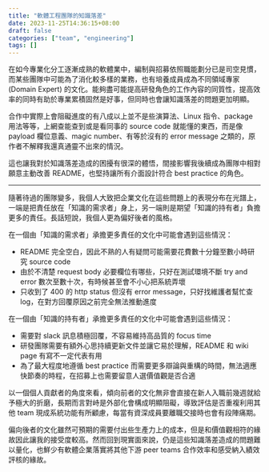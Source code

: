 ```yaml
---
title: "軟體工程團隊的知識落差"
date: 2023-11-25T14:36:15+08:00
draft: false
categories: ["team", "engineering"]
tags: []
---
```


在如今專業化分工逐漸成熟的軟體業中，編制與招募依照職能劃分已是司空見慣，而某些團隊中可能為了消化較多樣的業務，也有培養成員成為不同領域專家 (Domain Expert) 的文化。能夠盡可能提高研發角色的工作內容的同質性，提高效率的同時有助於專業累積固然是好事，但同時也會讓知識落差的問題更加明顯。

<!--more-->

合作中實際上會阻礙進度的有八成以上並不是些演算法、Linux 指令、package 用法等等，上網查能查到或是看同事的 source code 就能懂的東西，而是像 payload 欄位意義、magic number、有等於沒有的 error message 之類的，原作者不解釋我還真通靈不出來的情況。

這也讓我對於知識落差造成的困擾有很深的體悟，間接影響我後續成為團隊中相對願意主動改善 README，也堅持讓所有介面設計符合 best practice 的角色。

---

隨著待過的團隊變多，我個人大致把企業文化在這些問題上的表現分布在光譜上，一端是把責任放在「知識的需求者」身上，另一端則是期望「知識的持有者」負擔更多的責任。長話短說，我個人更為偏好後者的風格。

在一個由「知識的需求者」承擔更多責任的文化中可能會遇到這些情況：
- README 完全空白，因此不熟的人有疑問可能需要花費數十分鐘至數小時研究 source code
- 由於不清楚 request body 必要欄位有哪些，只好在測試環境不斷 try and error 數次至數十次，有時候甚至會不小心把系統弄壞
- 只收到了 400 的 http status 但沒有 error message，只好找維護者幫忙查 log，在對方回覆原因之前完全無法推動進度

在一個由「知識的持有者」承擔更多責任的文化中可能會遇到這些情況：
- 需要對 slack 訊息積極回覆，不容易維持高品質的 focus time
- 研發團隊需要有額外心思持續更新文件並讓它易於理解，README 和 wiki page 有寫不一定代表有用
- 為了最大程度地遵循 best practice 而需要更多辯論與重構的時間，無法適應快節奏的時程，在招募上也需要留意人選價值觀是否合適

以一個個人貢獻者的角度來看，傾向前者的文化無非會直接在新人入職前幾週就給予極大的折磨，長期而言對峙是外部化會構成明顯阻礙，導致評估是否重複利用其他 team 現成系統功能有所顧慮，每當有資深成員要離職交接時也會有段陣痛期。

偏向後者的文化雖然可預期的需要付出些生產力上的成本，但是和價值觀相符的緣故因此讓我的接受度較高。然而回到現實面來說，仍是這些知識落差造成的問題難以量化，也鮮少有軟體企業落實將其他下游 peer teams 合作效率和感受納入績效評核的緣故。